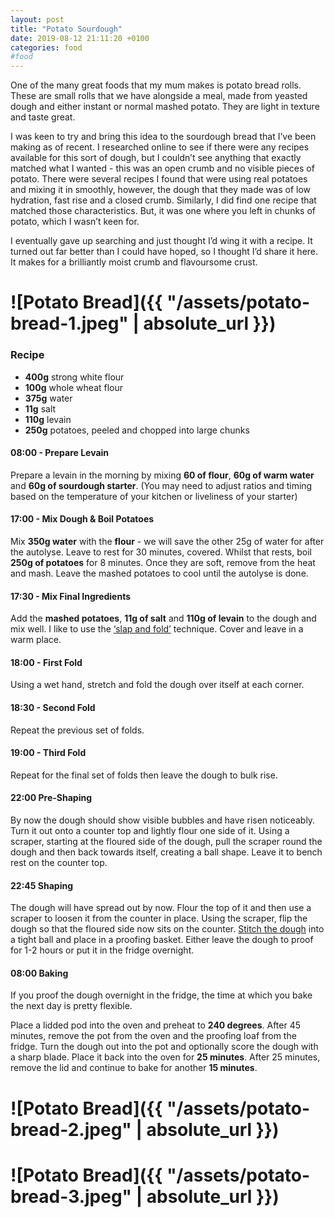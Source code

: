 ```yaml
---
layout: post
title: "Potato Sourdough"
date: 2019-08-12 21:11:20 +0100
categories: food
#food
---
```


One of the many great foods that my mum makes is potato bread rolls. These are small rolls that we have alongside a meal, made from yeasted dough and either instant or normal mashed potato. They are light in texture and taste great.

I was keen to try and bring this idea to the sourdough bread that I’ve been making as of recent. I researched online to see if there were any recipes available for this sort of dough, but I couldn’t see anything that exactly matched what I wanted - this was an open crumb and no visible pieces of potato. There were several recipes I found that were using real potatoes and mixing it in smoothly, however, the dough that they made was of low hydration, fast rise and a closed crumb. Similarly, I did find one recipe that matched those characteristics. But, it was one where you left in chunks of potato, which I wasn’t keen for. 

I eventually gave up searching and just thought I’d wing it with a recipe. It turned out far better than I could have hoped, so I thought I’d share it here. It makes for a brilliantly moist crumb and flavoursome crust.

# ![Potato Bread]({{ "/assets/potato-bread-1.jpeg" | absolute_url }})

### Recipe

 - **400g** strong white flour
 - **100g** whole wheat flour
 - **375g** water
 - **11g** salt
 - **110g** levain
 - **250g** potatoes, peeled and chopped into large chunks


#### 08:00 - Prepare Levain

Prepare a levain in the morning by mixing **60 of flour**, **60g of warm water** and **60g of sourdough starter**. (You may need to adjust ratios and timing based on the temperature of your kitchen or liveliness of your starter)

#### 17:00 - Mix Dough & Boil Potatoes

Mix **350g water** with the **flour** - we will save the other 25g of water for after the autolyse. Leave to rest for 30 minutes, covered. Whilst that rests, boil **250g of potatoes** for 8 minutes. Once they are soft, remove from the heat and mash. Leave the mashed potatoes to cool until the autolyse is done.

#### 17:30 - Mix Final Ingredients

Add the **mashed potatoes**, **11g of salt** and **110g of levain** to the dough and mix well. I like to use the [‘slap and fold’](https://www.youtube.com/watch?v=cbBO4XyL3iM) technique. Cover and leave in a warm place.

#### 18:00 - First Fold

Using a wet hand, stretch and fold the dough over itself at each corner.

#### 18:30 - Second Fold

Repeat the previous set of folds.

#### 19:00 - Third Fold

Repeat for the final set of folds then leave the dough to bulk rise.

#### 22:00 Pre-Shaping

By now the dough should show visible bubbles and have risen noticeably. Turn it out onto a counter top and lightly flour one side of it. Using a scraper, starting at the floured side of the dough, pull the scraper round the dough and then back towards itself, creating a ball shape. Leave it to bench rest on the counter top.

#### 22:45 Shaping

The dough will have spread out by now. Flour the top of it and then use a scraper to loosen it from the counter in place. Using the scraper, flip the dough so that the floured side now sits on the counter. [Stitch the dough](https://www.youtube.com/watch?v=Q0_aUi2M6F0) into a tight ball and place in a proofing basket. Either leave the dough to proof for 1-2 hours or put it in the fridge overnight.

#### 08:00 Baking 

If you proof the dough overnight in the fridge, the time at which you bake the next day is pretty flexible. 

Place a lidded pod into the oven and preheat to **240 degrees**. After 45 minutes, remove the pot from the oven and the proofing loaf from the fridge. Turn the dough out into the pot and optionally score the dough with a sharp blade. Place it back into the oven for **25 minutes**. After 25 minutes, remove the lid and continue to bake for another **15 minutes**.


# ![Potato Bread]({{ "/assets/potato-bread-2.jpeg" | absolute_url }})

# ![Potato Bread]({{ "/assets/potato-bread-3.jpeg" | absolute_url }})



